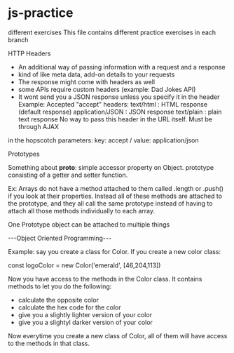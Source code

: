 # js-practice
different exercises
This file contains different practice exercises in each branch



HTTP Headers

- An additional way of passing information with a request and a response
- kind of like meta data, add-on details to your requests
- The response might come with headers as well
- some APIs require custom headers (example: Dad Jokes API)
- It wont send you a JSON response unless you specify it in the header
Example: 
Accepted "accept" headers:
text/html :  HTML response (default response)
application/JSON :  JSON response
text/plain : plain text response
No way to pass this header in the URL itself. Must be through AJAX

in the hopscotch parameters: key: accept / value: application/json


Prototypes

Something about __proto__: simple accessor property on Object. 
prototype consisting of a getter and setter function.

Ex: Arrays do not have a method attached to them called .length or .push() 
if you look at their properties. Instead all of these methods are attached
to the prototype, and they all call the same prototype instead of having to
attach all those methods individually to each array.

One Prototype object can be attached to multiple things 


---Object Oriented Programming---

Example:
say you create a class for Color.
If you create a new color class:

const logoColor = new Color('emerald', [46,204,113])

Now you have access to the methods in the Color class.
It contains methods to let you do the following:
 - calculate the opposite color
 - calculate the hex code for the color
 - give you a slightly lighter version of your color
 - give you a slightyl darker version of your color

 Now everytime you create a new class of Color, all of them will have
 access to the methods in that class.

